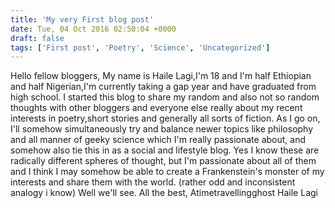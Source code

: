 ```yaml
---
title: 'My very First blog post'
date: Tue, 04 Oct 2016 02:50:04 +0000
draft: false
tags: ['First post', 'Poetry', 'Science', 'Uncategorized']
---
```


Hello fellow bloggers, My name is Haile Lagi,I'm 18 and I'm half Ethiopian and half Nigerian,I'm currently taking a gap year and have graduated from high school. I started this blog to share my random and also not so random thoughts with other bloggers and everyone else really about my recent interests in poetry,short stories and generally all sorts of fiction. As I go on, I'll somehow simultaneously try and balance newer topics like philosophy and all manner of geeky science which I'm really passionate about, and somehow also tie this in as a social and lifestyle blog. Yes I know these are radically different spheres of thought, but I'm passionate about all of them and I think I may somehow be able to create a Frankenstein's monster of my interests and share them with the world. (rather odd and inconsistent analogy i know) Well we'll see. All the best, Atimetravellingghost Haile Lagi